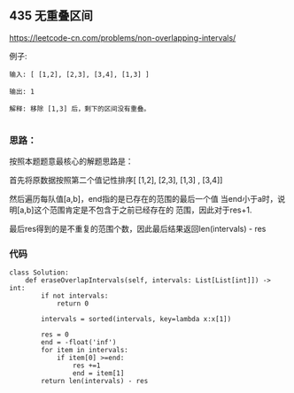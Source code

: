 ## 435 无重叠区间 

 https://leetcode-cn.com/problems/non-overlapping-intervals/


例子:
```
输入: [ [1,2], [2,3], [3,4], [1,3] ]

输出: 1

解释: 移除 [1,3] 后，剩下的区间没有重叠。
 
```
### 思路：

按照本题题意最核心的解题思路是： 

首先将原数据按照第二个值记性排序[ [1,2], [2,3], [1,3] , [3,4]]

然后遍历每队值[a,b]，end指的是已存在的范围的最后一个值  当end小于a时，说明[a,b]这个范围肯定是不包含于之前已经存在的
范围，因此对于res+1.  

最后res得到的是不重复的范围个数，因此最后结果返回len(intervals) - res
 

### 代码
```
class Solution:
    def eraseOverlapIntervals(self, intervals: List[List[int]]) -> int:
        if not intervals:
            return 0
        
        intervals = sorted(intervals, key=lambda x:x[1])

        res = 0
        end = -float('inf')
        for item in intervals:
            if item[0] >=end:
                res +=1
                end = item[1]
        return len(intervals) - res
```